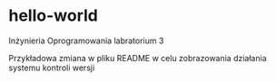 # hello-world
Inżynieria Oprogramowania labratorium 3

Przykładowa zmiana w pliku README w celu zobrazowania działania systemu kontroli wersji
